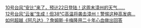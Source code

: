   
[10号台风“安比”来了，预计22日登陆！这周末漳州的天气……](http://www.dianyue.me/archives/484/l308wfeg7ixyj7pt/)  
[12号台风“云雀”生成！但38℃高温将袭击漳州！警惕这种高发病...](http://www.dianyue.me/archives/527/ssdh5c7mhuy8pdvp/)  
[如何超越《阿凡达》？詹姆斯·卡梅隆用二十年心血做出回答](http://www.dianyue.me/archives/917/of3dyg2mgxb8dw9x/)